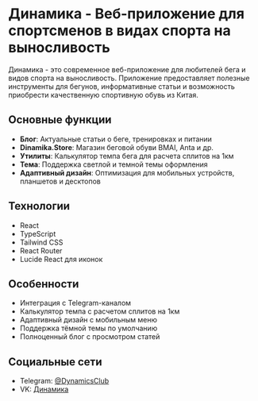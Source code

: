 # Динамика - Веб-приложение для спортсменов в видах спорта на выносливость 

Динамика - это современное веб-приложение для любителей бега и видов спорта на выносливость. Приложение предоставляет полезные инструменты для бегунов, информативные статьи и возможность приобрести качественную спортивную обувь из Китая.

## Основные функции

- **Блог**: Актуальные статьи о беге, тренировках и питании
- **Dinamika.Store**: Магазин беговой обуви BMAI, Anta и др.
- **Утилиты**: Калькулятор темпа бега для расчета сплитов на 1км
- **Тема**: Поддержка светлой и темной темы оформления
- **Адаптивный дизайн**: Оптимизация для мобильных устройств, планшетов и десктопов

## Технологии

- React
- TypeScript
- Tailwind CSS
- React Router
- Lucide React для иконок

## Особенности

- Интеграция с Telegram-каналом
- Калькулятор темпа с расчетом сплитов на 1км
- Адаптивный дизайн с мобильным меню
- Поддержка тёмной темы по умолчанию
- Полноценный блог с просмотром статей

## Социальные сети

- Telegram: [@DynamicsClub](https://t.me/DynamicsClub)
- VK: [Динамика](https://vk.com/dynamicsclub)